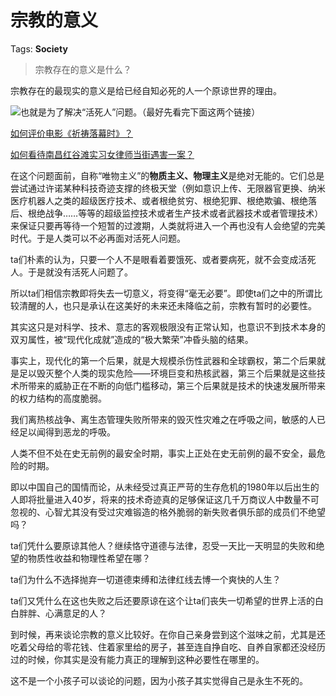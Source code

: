 # 宗教的意义

Tags: **Society**

> 宗教存在的意义是什么？



宗教存在的最现实的意义是给已经自知必死的人一个原谅世界的理由。

![](https://pic2.zhimg.com/50/v2-275a19c9efebeb63f8cd5c60536d41af_720w.jpg?source=1940ef5c)也就是为了解决“活死人”问题。（最好先看完下面这两个链接）

[如何评价电影《祈祷落幕时》？](https://www.zhihu.com/question/288403977/answer/658358536)

[如何看待南昌红谷滩实习女律师当街遇害一案？](https://www.zhihu.com/question/326341279/answer/697745521)

在这个问题面前，自称“唯物主义”的**物质主义、物理主义**是绝对无能的。它们总是尝试通过许诺某种科技奇迹支撑的终极天堂（例如意识上传、无限器官更换、纳米医疗机器人之类的超级医疗技术、或者根绝贫穷、根绝犯罪、根绝欺骗、根绝落后、根绝战争……等等的超级监控技术或者生产技术或者武器技术或者管理技术）来保证只要再等待一个短暂的过渡期，人类就将进入一个再也没有人会绝望的完美时代。于是人类可以不必再面对活死人问题。

ta们朴素的认为，只要一个人不是眼看着要饿死、或者要病死，就不会变成活死人。于是就没有活死人问题了。

所以ta们相信宗教即将失去一切意义，将变得“毫无必要”。即使ta们之中的所谓比较清醒的人，也只是承认在这美好的未来还未降临之前，宗教有暂时的必要性。

其实这只是对科学、技术、意志的客观极限没有正常认知，也意识不到技术本身的双刃属性，被“现代化成就”造成的“极大繁荣”冲昏头脑的结果。

事实上，现代化的第一个后果，就是大规模杀伤性武器和全球霸权，第二个后果就是足以毁灭整个人类的现实危险——环境巨变和热核武器，第三个后果就是这些技术所带来的威胁正在不断的向低门槛移动，第三个后果就是技术的快速发展所带来的权力结构的高度脆弱。

我们离热核战争、离生态管理失败所带来的毁灭性灾难之在呼吸之间，敏感的人已经足以闻得到恶龙的呼吸。

人类不但不处在史无前例的最安全时期，事实上正处在史无前例的最不安全，最危险的时期。

即以中国自己的国情而论，从未经受过真正严苛的生存危机的1980年以后出生的人即将批量进入40岁，将来的技术奇迹真的足够保证这几千万商议人中数量不可忽视的、心智尤其没有受过灾难锻造的格外脆弱的新失败者俱乐部的成员们不绝望吗？

ta们凭什么要原谅其他人？继续恪守道德与法律，忍受一天比一天明显的失败和绝望的物质性收益和物理性希望在哪？

ta们为什么不选择抛弃一切道德束缚和法律红线去博一个爽快的人生？

ta们又凭什么在这也失败之后还要原谅在这个让ta们丧失一切希望的世界上活的白白胖胖、心满意足的人？

到时候，再来谈论宗教的意义比较好。在你自己亲身尝到这个滋味之前，尤其是还吃着父母给的零花钱、住着家里给的房子，甚至连自挣自吃、自养自家都还没经历过的时候，你其实是没有能力真正的理解到这种必要性在哪里的。

这不是一个小孩子可以谈论的问题，因为小孩子其实觉得自己是永生不死的。



